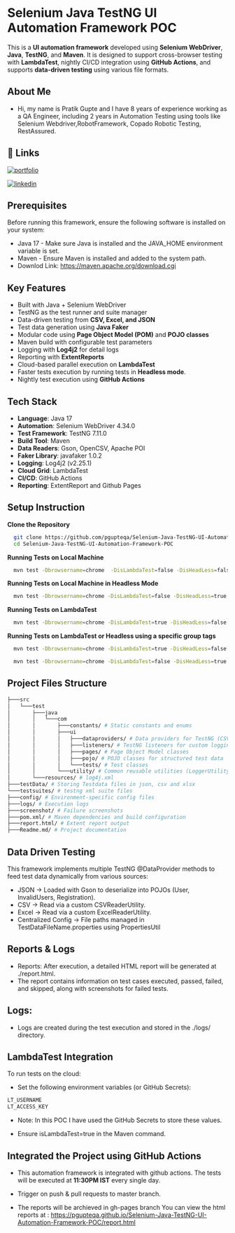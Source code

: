
# Selenium Java TestNG UI Automation Framework POC

This is a **UI automation framework** developed using **Selenium WebDriver**, **Java**, **TestNG**, and **Maven**. It is designed to support cross-browser testing with **LambdaTest**, nightly CI/CD integration using **GitHub Actions**, and supports **data-driven testing** using various file formats.

## About Me

- Hi, my name is Pratik Gupte and I have 8 years of experience working as a QA Engineer, including 2 years in Automation Testing using tools like Selenium Webdriver,RobotFramework, Copado Robotic Testing, RestAssured.


## 🔗 Links
[![portfolio](https://img.shields.io/badge/my_portfolio-000?style=for-the-badge&logo=ko-fi&logoColor=white)](https://github.com/pgupteqa/)

[![linkedin](https://img.shields.io/badge/linkedin-0A66C2?style=for-the-badge&logo=linkedin&logoColor=white)](https://www.linkedin.com/in/pratik-gupte-19145156/)



## Prerequisites

Before running this framework, ensure the following software is installed on your system:
- Java 17 - Make sure Java is installed and the JAVA_HOME environment variable is set.
- Maven - Ensure Maven is installed and added to the system path.
- Downlod Link: https://maven.apache.org/download.cgi

## Key Features

- Built with Java + Selenium WebDriver
- TestNG as the test runner and suite manager
- Data-driven testing from **CSV, Excel, and JSON**
- Test data generation using **Java Faker**
- Modular code using **Page Object Model (POM)** and **POJO classes**
- Maven build with configurable test parameters
- Logging with **Log4j2** for detail logs
- Reporting with **ExtentReports**
- Cloud-based parallel execution on **LambdaTest**
- Faster tests execution by running tests in **Headless mode**.
- Nightly test execution using **GitHub Actions**

## Tech Stack

- **Language**: Java 17
- **Automation**: Selenium WebDriver 4.34.0
- **Test Framework**: TestNG 7.11.0
- **Build Tool**: Maven 
- **Data Readers**: Gson, OpenCSV, Apache POI
- **Faker Library**: javafaker 1.0.2
- **Logging**: Log4j2 (v2.25.1)
- **Cloud Grid**: LambdaTest
- **CI/CD**: GitHub Actions
- **Reporting**: ExtentReport and Github Pages

## Setup Instruction

**Clone the Repository**

```bash
  git clone https://github.com/pgupteqa/Selenium-Java-TestNG-UI-Automation-Framework-POC.git
  cd Selenium-Java-TestNG-UI-Automation-Framework-POC

```
**Running Tests on Local Machine**

```bash
  mvn test -Dbrowsername=chrome  -DisLambdaTest=false -DisHeadLess=false -Denvname=QA -Dsuitexml.file=testsuites/RegressionTests.xml

```
**Running Tests on Local Machine in Headless Mode**

```bash
  mvn test -Dbrowsername=chrome -DisLambdaTest=false -DisHeadLess=true -Denvname=QA -Dsuitexml.file=testsuites/RegressionTests.xml

```
**Running Tests on LambdaTest**

```bash
  mvn test -Dbrowsername=chrome -DisLambdaTest=true -DisHeadLess=false -Denvname=QA -Dsuitexml.file=testsuites/RegressionTests.xml

```

**Running Tests on LambdaTest or Headless using a specific group tags**

```bash
  mvn test -Dbrowsername=chrome -DisLambdaTest=true -DisHeadLess=false -Denvname=QA -Dsuitexml.file=testsuites/RegressionTests.xml -Dgroups=regression

```

```bash
  mvn test -Dbrowsername=chrome -DisLambdaTest=false -DisHeadLess=true -Denvname=QA -Dsuitexml.file=testsuites/RegressionTests.xml -Dgroups=regression

```






    
## Project Files Structure



```bash
├───src
│   └───test
│       ├───java
│       │   └───com
│       │       ├───constants/ # Static constants and enums
│       │       ├───ui
│       │       │   ├───dataproviders/ # Data providers for TestNG (CSV, Excel, JSON)
│       │       │   ├───listeners/ # TestNG listeners for custom logging/reporting
│       │       │   ├───pages/ # Page Object Model classes
│       │       │   ├───pojo/ # POJO classes for structured test data
│       │       │   └───tests/ # Test classes
│       │       └───utility/ # Common reusable utilities (LoggerUtility, BrowserUtility, LambdaTestUtility, etc)
│       └───resources/ # log4j.xml
├───testData/ # Storing Testdata files in json, csv and xlsx
└───testsuites/ # testng xml suite files
├───config/ # Environment-specific config files
├───logs/ # Execution logs
├───screenshot/ # Failure screenshots
├───pom.xml/ # Maven dependencies and build configuration
├───report.html/ # Extent report output
├───Readme.md/ # Project documentation
```


## Data Driven Testing

This framework implements multiple TestNG @DataProvider methods to feed test data dynamically from various sources:

- JSON → Loaded with Gson to deserialize into POJOs (User, InvalidUsers, Registration).
- CSV → Read via a custom CSVReaderUtility.
- Excel → Read via a custom ExcelReaderUtility.
- Centralized Config → File paths managed in TestDataFileName.properties using PropertiesUtil




## Reports & Logs

- Reports: After execution, a detailed HTML report will be generated at ./report.html.
- The report contains information on test cases executed, passed, failed, and skipped, along with screenshots for failed tests.

## Logs:
- Logs are created during the test execution and stored in the ./logs/ directory.

## LambdaTest Integration

To run tests on the cloud:
- Set the following environment variables (or GitHub Secrets):

```bash
LT_USERNAME
LT_ACCESS_KEY

```

- Note: In this POC I have used the GitHub Secrets to store these values.

- Ensure isLambdaTest=true in the Maven command.


## Integrated the Project using GitHub Actions

- This automation framework is integrated with github actions. The tests will be executed at **11:30PM IST** every single day.

- Trigger on push & pull requests to master branch.

- The reports will be archieved in gh-pages branch You can view the html reports at :
    https://pgupteqa.github.io/Selenium-Java-TestNG-UI-Automation-Framework-POC/report.html
